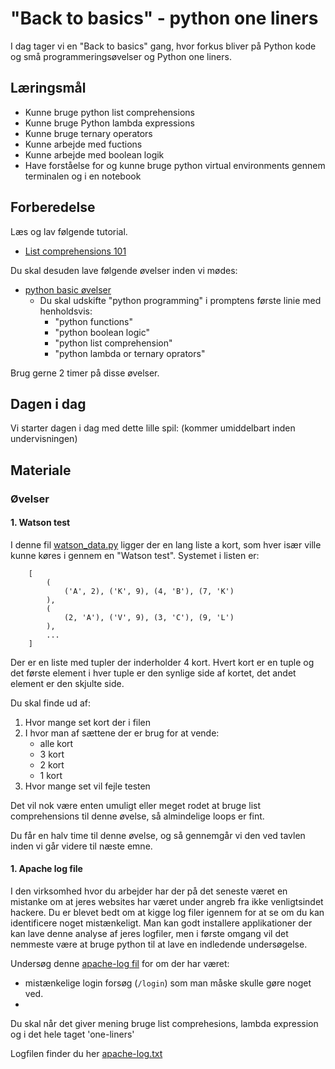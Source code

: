 # "Back to basics" - python one liners
I dag tager vi en "Back to basics" gang, hvor forkus bliver på Python kode og små programmeringsøvelser og Python one liners.


## Læringsmål
* Kunne bruge python list comprehensions
* Kunne bruge Python lambda expressions
* Kunne bruge ternary operators
* Kunne arbejde med fuctions
* Kunne arbejde med boolean logik
* Have forståelse for og kunne bruge python virtual environments gennem terminalen og i en notebook


## Forberedelse
Læs og lav følgende tutorial.

* [List comprehensions 101](https://mathspp.com/blog/pydonts/list-comprehensions-101)

Du skal desuden lave følgende øvelser inden vi mødes:

* [python basic øvelser](../materialer/ses8/exercises_prompt.md)
    * Du skal udskifte "python programming" i promptens første linie med henholdsvis:
        * "python functions"
        * "python boolean logic"
        * "python list comprehension"
        * "python lambda or ternary oprators"

Brug gerne 2 timer på disse øvelser.

## Dagen i dag

Vi starter dagen i dag med dette lille spil: (kommer umiddelbart inden undervisningen)

<!-- 
Intro: Watson Test
------------------

<small><i>Wason-test (Peter Cathcart Wason, 1966)</i></small>    
Consider 4 cards, where you can only see one side.      
On each card there is a number on one side and a letter on the other.     
Suppose you see the following 4 cards:     

![](../assets/card_chal.png)

Which cards do you need to turn over to determine if the following rule is correct?     
If there is a vowel on one side, then there is an even number on the other side.     

You get 5 minutes to thinks this through, and then we make some statistics at the black board, about your solutions.
Afterwards you have to create a script that takes 4 cards as input and checks in the shortest/fastests way if is 'valid' cards or not.

--> 

## Materiale



### Øvelser

#### 1. Watson test
I denne fil [watson_data.py](../materialer/ses8/watson_data.py) ligger der en lang liste a kort, som hver især ville kunne køres i gennem en "Watson test". Systemet i listen er:

``` 
    [
        (
            ('A', 2), ('K', 9), (4, 'B'), (7, 'K')
        ), 
        (
            (2, 'A'), ('V', 9), (3, 'C'), (9, 'L')
        ), 
        ...
    ]
``` 

Der er en liste med tupler der inderholder 4 kort. Hvert kort er en tuple og det første element i hver tuple er den synlige side af kortet, det andet element er den skjulte side. 

Du skal finde ud af:

1. Hvor mange set kort der i filen
2. I hvor man af sættene der er brug for at vende: 
    * alle kort
    * 3 kort
    * 2 kort
    * 1 kort
3. Hvor mange set vil fejle testen

Det vil nok være enten umuligt eller meget rodet at bruge list comprehensions til denne øvelse, så almindelige loops er fint. 

Du får en halv time til denne øvelse, og så gennemgår vi den ved tavlen inden vi går videre til næste emne.

#### 1. Apache log file
I den virksomhed hvor du arbejder har der på det seneste været en mistanke om at jeres websites har været under angreb fra ikke venligtsindet hackere. Du er blevet bedt om at kigge log filer igennem for at se om du kan identificere noget mistænkeligt. Man kan godt installere applikationer der kan lave denne analyse af jeres logfiler, men i første omgang vil det nemmeste være at bruge python til at lave en indledende undersøgelse. 

Undersøg denne [apache-log fil]() for om der har været:

* mistænkelige login forsøg (`/login`) som man måske skulle gøre noget ved.
*  

Du skal når det giver mening bruge list comprehesions, lambda expression og i det hele taget 'one-liners'

Logfilen finder du her [apache-log.txt]()
